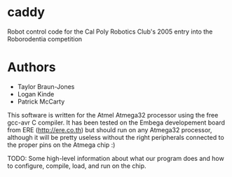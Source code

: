 caddy
=====

Robot control code for the Cal Poly Robotics Club's 2005 entry into the Roborodentia competition

Authors
=======

* Taylor Braun-Jones
* Logan Kinde
* Patrick McCarty

This software is written for the Atmel Atmega32 processor using the
free gcc-avr C compiler. It has been tested on the Embega developement
board from ERE (http://ere.co.th) but should run on any Atmega32
processor, although it will be pretty useless without the right
peripherals connected to the proper pins on the Atmega chip :)

TODO: Some high-level information about what our program does and how
to configure, compile, load, and run on the chip.

